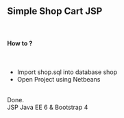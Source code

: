 <h2> Simple Shop Cart JSP </h2>
<br>
<h4> How to ? </h4>
<br>
<ul>
<li> Import shop.sql into database shop </li>
<li> Open Project using Netbeans </li>
</ul>
<br>
Done.
<br>
JSP Java EE 6 & Bootstrap 4